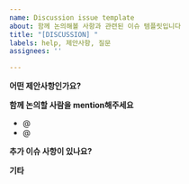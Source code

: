 ```yaml
---
name: Discussion issue template
about: 함께 논의해볼 사항과 관련된 이슈 템플릿입니다
title: "[DISCUSSION] "
labels: help, 제안사항, 질문
assignees: ''

---
```


**어떤 제안사항인가요?**

**함께 논의할 사람을 mention해주세요**
- @
- @

**추가 이슈 사항이 있나요?**

**기타**
